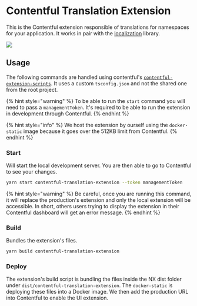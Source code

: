 # Contentful Translation Extension

This is the Contentful extension responsible of translations for namespaces for your application. It works in pair with the [localization](../localization/README.md) library.

![](https://user-images.githubusercontent.com/937328/105497145-626c4c80-5cb6-11eb-8df8-1b8f19076768.png)

## Usage

The following commands are handled using contentful's [`contentful-extension-scripts`](https://github.com/jeremybarbet/create-contentful-extension). It uses a custom `tsconfig.json` and not the shared one from the root project.

{% hint style="warning" %}
To be able to run the `start` command you will need to pass a `managementToken`. It's required to be able to run the extension in development through Contentful.
{% endhint %}

{% hint style="info" %}
We host the extension by ourself using the `docker-static` image because it goes over the 512KB limit from Contentful.
{% endhint %}

### Start

Will start the local development server. You are then able to go to Contentful to see your changes.

```bash
yarn start contentful-translation-extension --token managementToken
```

{% hint style="warning" %}
Be careful, once you are running this command, it will replace the production's extension and only the local extension will be accessible. In short, others users trying to display the extension in their Contentful dashboard will get an error message.
{% endhint %}

### Build

Bundles the extension's files.

```bash
yarn build contentful-translation-extension
```

### Deploy

The extension's build script is bundling the files inside the NX dist folder under `dist/contentful-translation-extension`. The `docker-static` is deploying these files into a Docker image. We then add the production URL into Contentful to enable the UI extension.
